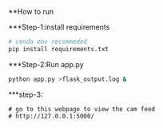 **How to run 

***Step-1:install requirements
```bash
# conda env recommeded
pip install requirements.txt
```
***Step-2:Run app.py
```bash
python app.py >flask_output.log &
```
***step-3:
```
# go to this webpage to view the cam feed
# http://127.0.0.1:5000/
```
